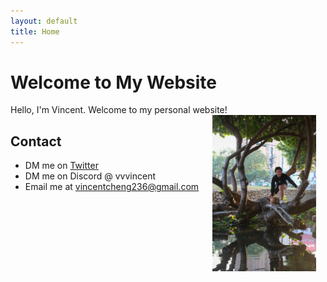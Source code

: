 ```yaml
---
layout: default
title: Home
---
```


# Welcome to My Website

Hello, I'm Vincent. Welcome to my personal website!
<img style="float: right; margin: 0px 15px 15px 0px;" src="vincent.JPG" width="33%" />

## Contact

- DM me on [Twitter](https://twitter.com/vvvincent_c)
- DM me on Discord @ vvvincent
- Email me at vincentcheng236@gmail.com 
